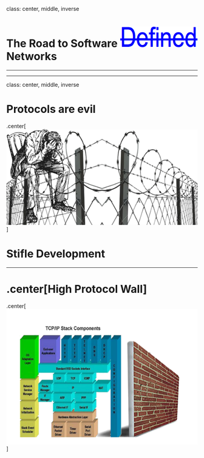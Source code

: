 class: center, middle, inverse
# The Road to Software ![Defined](/images/Defined.png) Networks

---

---
class: center, middle, inverse

# Protocols are evil
.center[<img src="/images/Barbed.png" alt="Stifle" style="width: 700px;"/>]
<!-- ![Barbed](/images/Barbed.png)
 -->
 # Stifle Development

---

# .center[High Protocol Wall]

.center[<img src="/images/HiWall.png" alt="Protocol Bound" style="width: 800px;"/>]

<!---
<img src="/images/HiWall.png" alt="Protocol Bound" style="width: 300px;"/><img src="/images/BrickWall1.png" alt="High Protocol Wall" style="width: 300px;"/> 

your comment goes here
![High Protocol Wall][2]
.right[[2]: /images/BrickWall.png]
-->

